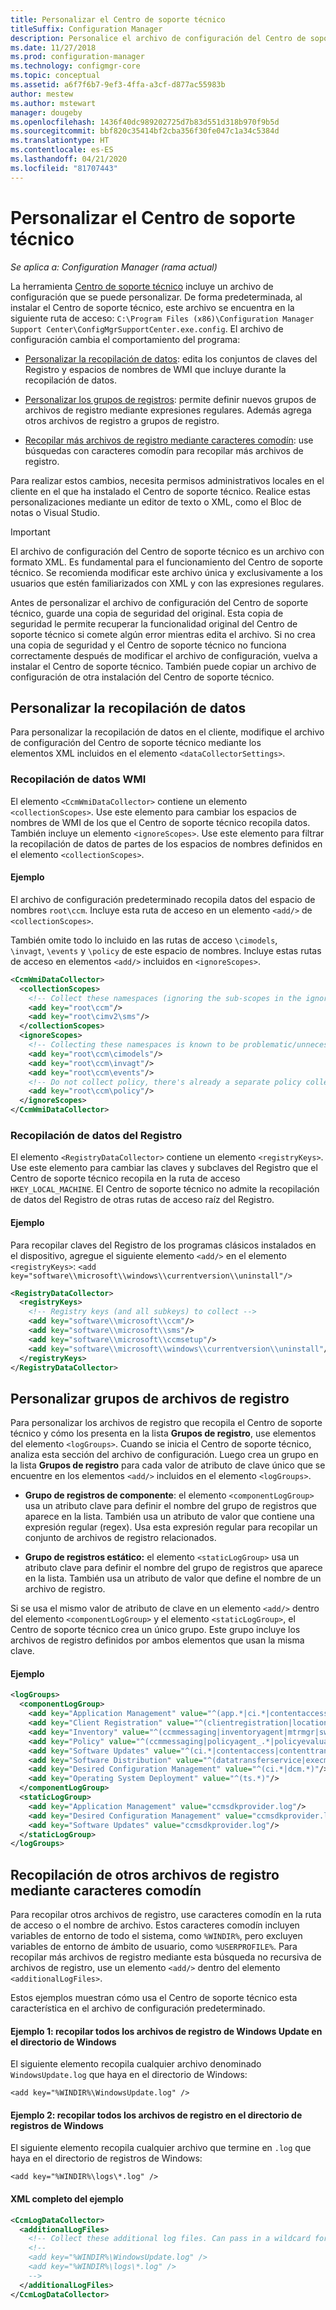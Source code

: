```yaml
---
title: Personalizar el Centro de soporte técnico
titleSuffix: Configuration Manager
description: Personalice el archivo de configuración del Centro de soporte técnico.
ms.date: 11/27/2018
ms.prod: configuration-manager
ms.technology: configmgr-core
ms.topic: conceptual
ms.assetid: a6f7f6b7-9ef3-4ffa-a3cf-d877ac55983b
author: mestew
ms.author: mstewart
manager: dougeby
ms.openlocfilehash: 1436f40dc989202725d7b83d551d318b970f9b5d
ms.sourcegitcommit: bbf820c35414bf2cba356f30fe047c1a34c5384d
ms.translationtype: HT
ms.contentlocale: es-ES
ms.lasthandoff: 04/21/2020
ms.locfileid: "81707443"
---
```

# <a name="customize-support-center"></a>Personalizar el Centro de soporte técnico

*Se aplica a: Configuration Manager (rama actual)*

La herramienta [Centro de soporte técnico](support-center.md) incluye un archivo de configuración que se puede personalizar. De forma predeterminada, al instalar el Centro de soporte técnico, este archivo se encuentra en la siguiente ruta de acceso: `C:\Program Files (x86)\Configuration Manager Support Center\ConfigMgrSupportCenter.exe.config`. El archivo de configuración cambia el comportamiento del programa:

- [Personalizar la recopilación de datos](#bkmk_datacoll): edita los conjuntos de claves del Registro y espacios de nombres de WMI que incluye durante la recopilación de datos.  

- [Personalizar los grupos de registros](#bkmk_loggroups): permite definir nuevos grupos de archivos de registro mediante expresiones regulares. Además agrega otros archivos de registro a grupos de registro.  

- [Recopilar más archivos de registro mediante caracteres comodín](#bkmk_wildcards): use búsquedas con caracteres comodín para recopilar más archivos de registro.  

Para realizar estos cambios, necesita permisos administrativos locales en el cliente en el que ha instalado el Centro de soporte técnico. Realice estas personalizaciones mediante un editor de texto o XML, como el Bloc de notas o Visual Studio.

> [!Important]  
> El archivo de configuración del Centro de soporte técnico es un archivo con formato XML. Es fundamental para el funcionamiento del Centro de soporte técnico. Se recomienda modificar este archivo única y exclusivamente a los usuarios que estén familiarizados con XML y con las expresiones regulares.  

Antes de personalizar el archivo de configuración del Centro de soporte técnico, guarde una copia de seguridad del original. Esta copia de seguridad le permite recuperar la funcionalidad original del Centro de soporte técnico si comete algún error mientras edita el archivo. Si no crea una copia de seguridad y el Centro de soporte técnico no funciona correctamente después de modificar el archivo de configuración, vuelva a instalar el Centro de soporte técnico. También puede copiar un archivo de configuración de otra instalación del Centro de soporte técnico.



## <a name="customize-data-collection"></a><a name="bkmk_datacoll"></a> Personalizar la recopilación de datos

Para personalizar la recopilación de datos en el cliente, modifique el archivo de configuración del Centro de soporte técnico mediante los elementos XML incluidos en el elemento `<dataCollectorSettings>`.


### <a name="wmi-data-collection"></a>Recopilación de datos WMI

El elemento `<CcmWmiDataCollector>` contiene un elemento `<collectionScopes>`. Use este elemento para cambiar los espacios de nombres de WMI de los que el Centro de soporte técnico recopila datos. También incluye un elemento `<ignoreScopes>`. Use este elemento para filtrar la recopilación de datos de partes de los espacios de nombres definidos en el elemento `<collectionScopes>`.  
    
#### <a name="example"></a>Ejemplo
El archivo de configuración predeterminado recopila datos del espacio de nombres `root\ccm`. Incluye esta ruta de acceso en un elemento `<add/>` de `<collectionScopes>`. 

También omite todo lo incluido en las rutas de acceso `\cimodels`, `\invagt`, `\events` y `\policy` de este espacio de nombres. Incluye estas rutas de acceso en elementos `<add/>` incluidos en `<ignoreScopes>`.

```XML
<CcmWmiDataCollector>
  <collectionScopes>
    <!-- Collect these namespaces (ignoring the sub-scopes in the ignoreScopes block) -->
    <add key="root\ccm"/>
    <add key="root\cimv2\sms"/>
  </collectionScopes>
  <ignoreScopes>
    <!-- Collecting these namespaces is known to be problematic/unnecessary -->
    <add key="root\ccm\cimodels"/>
    <add key="root\ccm\invagt"/>
    <add key="root\ccm\events"/>
    <!-- Do not collect policy, there's already a separate policy collector.-->
    <add key="root\ccm\policy"/>
  </ignoreScopes>
</CcmWmiDataCollector>
```


### <a name="registry-data-collection"></a>Recopilación de datos del Registro

El elemento `<RegistryDataCollector>` contiene un elemento `<registryKeys>`. Use este elemento para cambiar las claves y subclaves del Registro que el Centro de soporte técnico recopila en la ruta de acceso `HKEY_LOCAL_MACHINE`. El Centro de soporte técnico no admite la recopilación de datos del Registro de otras rutas de acceso raíz del Registro.

#### <a name="example"></a>Ejemplo
Para recopilar claves del Registro de los programas clásicos instalados en el dispositivo, agregue el siguiente elemento `<add/>` en el elemento `<registryKeys>`: `<add key="software\\microsoft\\windows\\currentversion\\uninstall"/>`

```XML
<RegistryDataCollector>
  <registryKeys>
    <!-- Registry keys (and all subkeys) to collect -->
    <add key="software\\microsoft\\ccm"/>
    <add key="software\\microsoft\\sms"/>
    <add key="software\\microsoft\\ccmsetup"/>
    <add key="software\\microsoft\\windows\\currentversion\\uninstall"/>
  </registryKeys>
</RegistryDataCollector>
```



## <a name="customize-log-file-groups"></a><a name="bkmk_loggroups"></a> Personalizar grupos de archivos de registro

Para personalizar los archivos de registro que recopila el Centro de soporte técnico y cómo los presenta en la lista **Grupos de registro**, use elementos del elemento `<logGroups>`. Cuando se inicia el Centro de soporte técnico, analiza esta sección del archivo de configuración. Luego crea un grupo en la lista **Grupos de registro** para cada valor de atributo de clave único que se encuentre en los elementos `<add/>` incluidos en el elemento `<logGroups>`.

- **Grupo de registros de componente**: el elemento `<componentLogGroup>` usa un atributo clave para definir el nombre del grupo de registros que aparece en la lista. También usa un atributo de valor que contiene una expresión regular (regex). Usa esta expresión regular para recopilar un conjunto de archivos de registro relacionados.  

- **Grupo de registros estático:** el elemento `<staticLogGroup>` usa un atributo clave para definir el nombre del grupo de registros que aparece en la lista. También usa un atributo de valor que define el nombre de un archivo de registro.  

Si se usa el mismo valor de atributo de clave en un elemento `<add/>` dentro del elemento `<componentLogGroup>` y el elemento `<staticLogGroup>`, el Centro de soporte técnico crea un único grupo. Este grupo incluye los archivos de registro definidos por ambos elementos que usan la misma clave.

#### <a name="example"></a>Ejemplo
```XML
<logGroups>
  <componentLogGroup>
    <add key="Application Management" value="^(app.*|ci.*|contentaccess|contenttransfermanager|datatransferservice|dcm.*|execmgr.*|UserAffinity.*|.*Handler$|.*Provider$)"/>
    <add key="Client Registration" value="^(clientregistration|locationservices|ccmmessaging|ccmexec)"/>
    <add key="Inventory" value="^(ccmmessaging|inventoryagent|mtrmgr|swmtrreportgen|virtualapp|mtr.*|filesystemfile)"/>
    <add key="Policy" value="^(ccmmessaging|policyagent_.*|policyevaluator_.*)"/>
    <add key="Software Updates" value="^(ci.*|contentaccess|contenttransfermanager|datatransferservice|dcm.*|update.*|wuahandler|xmlstore|scanagent)"/>
    <add key="Software Distribution" value="^(datatransferservice|execmgr.*|contenttransfermanager|locationservices|contentaccess|filebits)"/>
    <add key="Desired Configuration Management" value="^(ci.*|dcm.*)"/>
    <add key="Operating System Deployment" value="^(ts.*)"/>
  </componentLogGroup>
  <staticLogGroup>
    <add key="Application Management" value="ccmsdkprovider.log"/>
    <add key="Desired Configuration Management" value="ccmsdkprovider.log"/>
    <add key="Software Updates" value="ccmsdkprovider.log"/>
  </staticLogGroup>
</logGroups>
```



## <a name="collecting-additional-log-files-using-wildcards"></a><a name="bkmk_wildcards"></a> Recopilación de otros archivos de registro mediante caracteres comodín

Para recopilar otros archivos de registro, use caracteres comodín en la ruta de acceso o el nombre de archivo. Estos caracteres comodín incluyen variables de entorno de todo el sistema, como `%WINDIR%`, pero excluyen variables de entorno de ámbito de usuario, como `%USERPROFILE%`. Para recopilar más archivos de registro mediante esta búsqueda no recursiva de archivos de registro, use un elemento `<add/>` dentro del elemento `<additionalLogFiles>`. 

Estos ejemplos muestran cómo usa el Centro de soporte técnico esta característica en el archivo de configuración predeterminado.

#### <a name="example-1-collect-all-windows-update-log-files-in-the-windows-directory"></a>Ejemplo 1: recopilar todos los archivos de registro de Windows Update en el directorio de Windows
El siguiente elemento recopila cualquier archivo denominado `WindowsUpdate.log` que haya en el directorio de Windows: 

`<add key="%WINDIR%\WindowsUpdate.log" />`

#### <a name="example-2-collect-all-log-files-in-the-windows-logs-directory"></a>Ejemplo 2: recopilar todos los archivos de registro en el directorio de registros de Windows
El siguiente elemento recopila cualquier archivo que termine en `.log` que haya en el directorio de registros de Windows: 

`<add key="%WINDIR%\logs\*.log" />`

#### <a name="full-example-xml"></a>XML completo del ejemplo
```XML
<CcmLogDataCollector>
  <additionalLogFiles>
    <!-- Collect these additional log files. Can pass in a wildcard for the filename. System variables are also supported. -->
    <!--
    <add key="%WINDIR%\WindowsUpdate.log" />
    <add key="%WINDIR%\logs\*.log" />
    -->
  </additionalLogFiles>
</CcmLogDataCollector>
```
